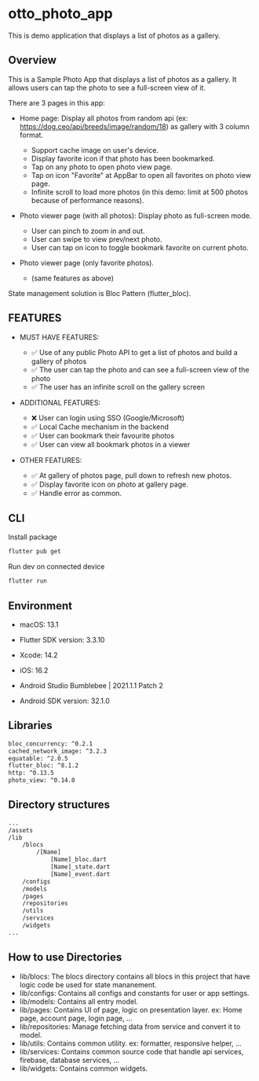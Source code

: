 # otto_photo_app

This is demo application that displays a list of photos as a gallery.

## Overview
This is a Sample Photo App that displays a list of photos as a gallery. It allows users can tap the photo to see a full-screen view of it.

There are 3 pages in this app: 
- Home page: Display all photos from random api (ex: https://dog.ceo/api/breeds/image/random/18) as gallery with 3 column format.
    - Support cache image on user's device.
    - Display favorite icon if that photo has been bookmarked.
    - Tap on any photo to open photo view page.
    - Tap on icon "Favorite" at AppBar to open all favorites on photo view page.
    - Infinite scroll to load more photos (in this demo: limit at 500 photos because of performance reasons).

- Photo viewer page (with all photos): Display photo as full-screen mode.
    - User can pinch to zoom in and out.
    - User can swipe to view prev/next photo.
    - User can tap on icon to toggle bookmark favorite on current photo.

- Photo viewer page (only favorite photos).
    - (same features as above)

State management solution is Bloc Pattern (flutter_bloc).

## FEATURES
- MUST HAVE FEATURES: 
    - ✅ Use of any public Photo API to get a list of photos and build a gallery of photos
    - ✅ The user can tap the photo and can see a full-screen view of the photo
    - ✅ The user has an infinite scroll on the gallery screen

- ADDITIONAL FEATURES:
    - ❌ User can login using SSO (Google/Microsoft)
    - ✅ Local Cache mechanism in the backend
    - ✅ User can bookmark their favourite photos
    - ✅ User can view all bookmark photos in a viewer

- OTHER FEATURES:
    - ✅ At gallery of photos page, pull down to refresh new photos.
    - ✅ Display favorite icon on photo at gallery page.
    - ✅ Handle error as common.


## CLI
Install package
```bash
flutter pub get
```
Run dev on connected device
```bash
flutter run
```

## Environment

- macOS: 13.1
- Flutter SDK version: 3.3.10
- Xcode: 14.2
- iOS: 16.2

- Android Studio Bumblebee | 2021.1.1 Patch 2
- Android SDK version: 32.1.0


## Libraries

```bash
bloc_concurrency: ^0.2.1
cached_network_image: ^3.2.3
equatable: ^2.0.5
flutter_bloc: ^8.1.2
http: ^0.13.5
photo_view: ^0.14.0
```

## Directory structures

```bash
...
/assets
/lib
    /blocs
        /[Name]
            [Name]_bloc.dart
            [Name]_state.dart
            [Name]_event.dart
    /configs
    /models
    /pages
    /repositories   
    /utils
    /services
    /widgets
...
```

## How to use Directories 

- lib/blocs: The blocs directory contains all blocs in this project that have logic code be used for state mananement.
- lib/configs: Contains all configs and constants for user or app settings. 
- lib/models: Contains all entry model.
- lib/pages: Contains UI of page, logic on presentation layer. ex: Home page, account page, login page, ...
- lib/repositories: Manage fetching data from service and convert it to model. 
- lib/utils: Contains common utility. ex: formatter, responsive helper, ...
- lib/services: Contains common source code that handle api services, firebase, database services, ...
- lib/widgets: Contains common widgets.
